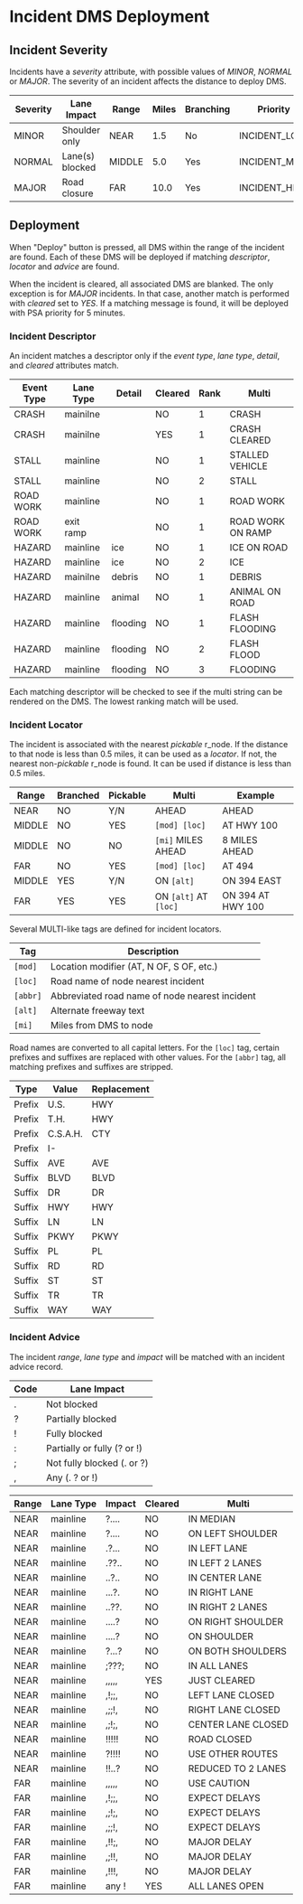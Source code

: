 # Incident DMS Deployment

## Incident Severity

Incidents have a *severity* attribute, with possible values of *MINOR*,
*NORMAL* or *MAJOR*.  The severity of an incident affects the distance to
deploy DMS.

Severity | Lane Impact     | Range  | Miles | Branching | Priority
---------|-----------------|--------|-------|-----------|---------------
MINOR    | Shoulder only   | NEAR   | 1.5   | No        | INCIDENT_LOW
NORMAL   | Lane(s) blocked | MIDDLE | 5.0   | Yes       | INCIDENT_MED
MAJOR    | Road closure    | FAR    | 10.0  | Yes       | INCIDENT_HIGH

## Deployment

When "Deploy" button is pressed, all DMS within the range of the incident are
found.  Each of these DMS will be deployed if matching *descriptor*, *locator*
and *advice* are found.

When the incident is cleared, all associated DMS are blanked.  The only
exception is for *MAJOR* incidents.  In that case, another match is performed
with *cleared* set to *YES*.  If a matching message is found, it will be
deployed with PSA priority for 5 minutes.

### Incident Descriptor

An incident matches a descriptor only if the *event type*, *lane type*,
*detail*, and *cleared* attributes match.

Event Type | Lane Type     | Detail   | Cleared | Rank | Multi
-----------|---------------|----------|---------|------|----------------
CRASH      | mainilne      |          | NO      | 1    | CRASH
CRASH      | mainilne      |          | YES     | 1    | CRASH CLEARED
STALL      | mainline      |          | NO      | 1    | STALLED VEHICLE
STALL      | mainline      |          | NO      | 2    | STALL
ROAD WORK  | mainline      |          | NO      | 1    | ROAD WORK
ROAD WORK  | exit ramp     |          | NO      | 1    | ROAD WORK ON RAMP
HAZARD     | mainline      | ice      | NO      | 1    | ICE ON ROAD
HAZARD     | mainline      | ice      | NO      | 2    | ICE
HAZARD     | mainilne      | debris   | NO      | 1    | DEBRIS
HAZARD     | mainline      | animal   | NO      | 1    | ANIMAL ON ROAD
HAZARD     | mainline      | flooding | NO      | 1    | FLASH FLOODING
HAZARD     | mainline      | flooding | NO      | 2    | FLASH FLOOD
HAZARD     | mainline      | flooding | NO      | 3    | FLOODING

Each matching descriptor will be checked to see if the multi string can be
rendered on the DMS.  The lowest ranking match will be used.

### Incident Locator

The incident is associated with the nearest *pickable* r_node.  If the distance
to that node is less than 0.5 miles, it can be used as a *locator*.  If not,
the nearest non-*pickable* r_node is found.  It can be used if distance is less
than 0.5 miles.

Range  | Branched | Pickable | Multi                  | Example
-------|----------|----------|------------------------|------------------
NEAR   | NO       | Y/N      | AHEAD                  | AHEAD
MIDDLE | NO       | YES      | `[mod] [loc]`          | AT HWY 100
MIDDLE | NO       | NO       | `[mi]` MILES AHEAD     | 8 MILES AHEAD
FAR    | NO       | YES      | `[mod] [loc]`          | AT 494
MIDDLE | YES      | Y/N      | ON `[alt]`             | ON 394 EAST
FAR    | YES      | YES      | ON `[alt]` AT `[loc]`  | ON 394 AT HWY 100

Several MULTI-like tags are defined for incident locators.

Tag      | Description
---------|-----------------------------------------------
`[mod]`  | Location modifier (AT, N OF, S OF, etc.)
`[loc]`  | Road name of node nearest incident
`[abbr]` | Abbreviated road name of node nearest incident
`[alt]`  | Alternate freeway text
`[mi]`   | Miles from DMS to node

Road names are converted to all capital letters.  For the `[loc]` tag, certain
prefixes and suffixes are replaced with other values.  For the `[abbr]` tag,
all matching prefixes and suffixes are stripped.

Type   | Value    | Replacement
-------|----------|------------
Prefix | U.S.     | HWY
Prefix | T.H.     | HWY
Prefix | C.S.A.H. | CTY
Prefix | I-       |
Suffix | AVE      | AVE
Suffix | BLVD     | BLVD
Suffix | DR       | DR
Suffix | HWY      | HWY
Suffix | LN       | LN
Suffix | PKWY     | PKWY
Suffix | PL       | PL
Suffix | RD       | RD
Suffix | ST       | ST
Suffix | TR       | TR
Suffix | WAY      | WAY

### Incident Advice

The incident *range*, *lane type* and *impact* will be matched with an incident
advice record.

Code | Lane Impact
-----|----------------------------
.    | Not blocked
?    | Partially blocked
!    | Fully blocked
:    | Partially or fully (? or !)
;    | Not fully blocked (. or ?)
,    | Any (. ? or !)

Range    | Lane Type | Impact | Cleared | Multi
---------|-----------|--------|---------|-------------------
NEAR     | mainline  | ?....  | NO      | IN MEDIAN
NEAR     | mainline  | ?....  | NO      | ON LEFT SHOULDER
NEAR     | mainline  | .?...  | NO      | IN LEFT LANE
NEAR     | mainline  | .??..  | NO      | IN LEFT 2 LANES
NEAR     | mainline  | ..?..  | NO      | IN CENTER LANE
NEAR     | mainline  | ...?.  | NO      | IN RIGHT LANE
NEAR     | mainline  | ..??.  | NO      | IN RIGHT 2 LANES
NEAR     | mainline  | ....?  | NO      | ON RIGHT SHOULDER
NEAR     | mainline  | ....?  | NO      | ON SHOULDER
NEAR     | mainline  | ?...?  | NO      | ON BOTH SHOULDERS
NEAR     | mainline  | ;???;  | NO      | IN ALL LANES
NEAR     | mainline  | ,,,,,  | YES     | JUST CLEARED
NEAR     | mainline  | ,!;;,  | NO      | LEFT LANE CLOSED
NEAR     | mainline  | ,;;!,  | NO      | RIGHT LANE CLOSED
NEAR     | mainline  | ,;!;,  | NO      | CENTER LANE CLOSED
NEAR     | mainline  | !!!!!  | NO      | ROAD CLOSED
NEAR     | mainline  | ?!!!!  | NO      | USE OTHER ROUTES
NEAR     | mainline  | !!..?  | NO      | REDUCED TO 2 LANES
FAR      | mainline  | ,,,,,  | NO      | USE CAUTION
FAR      | mainline  | ,!;;,  | NO      | EXPECT DELAYS
FAR      | mainline  | ,;!;,  | NO      | EXPECT DELAYS
FAR      | mainline  | ,;;!,  | NO      | EXPECT DELAYS
FAR      | mainline  | ,!!;,  | NO      | MAJOR DELAY
FAR      | mainline  | ,;!!,  | NO      | MAJOR DELAY
FAR      | mainline  | ,!!!,  | NO      | MAJOR DELAY
FAR      | mainline  | any !  | YES     | ALL LANES OPEN
